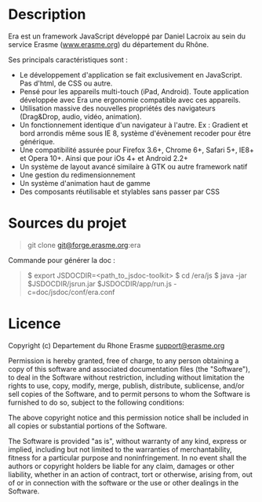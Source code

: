# Description

Era est un framework JavaScript développé par Daniel Lacroix au sein
du service Erasme (www.erasme.org) du département du Rhône.

Ses principals caractéristiques sont :

- Le développement d'application se fait exclusivement en
  JavaScript. Pas d'html, de CSS ou autre.
- Pensé pour les appareils multi-touch (iPad, Android). Toute
  application développée avec Era une ergonomie compatible avec ces
  appareils.
- Utilisation massive des nouvelles propriétés des navigateurs
  (Drag&Drop, audio, vidéo, animation).
- Un fonctionnement identique d'un navigateur à l'autre. Ex : Gradient
  et bord arrondis même sous IE 8, système d'évènement recoder pour
  être générique.
- Une compatibilité assurée pour Firefox 3.6+, Chrome 6+, Safari 5+,
  IE8+ et Opera 10+. Ainsi que pour iOs 4+ et Android 2.2+
- Un système de layout avancé similaire à GTK ou autre framework natif
- Une gestion du redimensionnement
- Un système d'animation haut de gamme
- Des composants réutilisable et stylables sans passer par CSS

# Sources du projet

> git clone git@forge.erasme.org:era

Commande pour générer la doc :

> $ export JSDOCDIR=<path_to_jsdoc-toolkit> 
> $ cd <path-to-era-repo>/era/js 
> $ java -jar $JSDOCDIR/jsrun.jar $JSDOCDIR/app/run.js -c=doc/jsdoc/conf/era.conf

# Licence

Copyright (c) Departement du Rhone Erasme <support@erasme.org>

Permission is hereby granted, free of charge, to any person obtaining
a copy of this software and associated documentation files (the
"Software"), to deal in the Software without restriction, including
without limitation the rights to use, copy, modify, merge, publish,
distribute, sublicense, and/or sell copies of the Software, and to
permit persons to whom the Software is furnished to do so, subject to
the following conditions:

The above copyright notice and this permission notice shall be
included in all copies or substantial portions of the Software.

The Software is provided "as is", without warranty of any kind,
express or implied, including but not limited to the warranties of
merchantability, fitness for a particular purpose and
noninfringement. In no event shall the authors or copyright holders be
liable for any claim, damages or other liability, whether in an action
of contract, tort or otherwise, arising from, out of or in connection
with the software or the use or other dealings in the Software.


